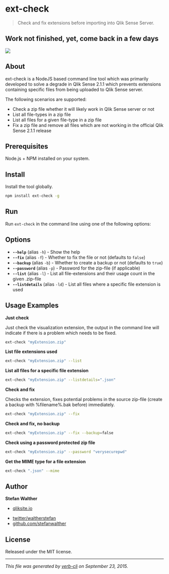# ext-check

> Check and fix extensions before importing into Qlik Sense Server.

## Work not finished, yet, come back in a few days

[![](http://serve.mod.bz/branch/)](https://github.com/stefanwalther/ext-check)

## About

ext-check is a NodeJS based command line tool which was primarily developed to solve a degrade in Qlik Sense 2.1.1 which prevents extensions containing specific files from being uploaded to Qlik Sense server.

The following scenarios are supported:

* Check a zip file whether it will likely work in Qlik Sense server or not
* List all file-types in a zip file
* List all files for a given file-type in a zip file
* Fix a zip file and remove all files which are not working in the official Qlik Sense 2.1.1 release

## Prerequisites

Node.js + NPM installed on your system.

## Install

Install the tool globally.

```bash
npm install ext-check -g  
```

## Run

Run `ext-check` in the command line using one of the following options:

## Options
* **`--help`** (alias `-h`) - Show the help
* **`--fix`** (alias `-f`) - Whether to fix the file or not (defaults to `false`)
* **`--backup`** (alias `-b`) - Whether to create a backup or not (defaults to `true`)
* **`--password`** (alias `-p`) - Password for the zip-file (if applicable)
* **`--list`** (alias `-l`) - List all file-extensions and their usage count in the given .zip-file
* **`--listdetails`** (alias `-ld`) - List all files where a specific file extension is used

## Usage Examples

**Just check**

Just check the visualization extension, the output in the command line will indicate if there is a problem which needs to be fixed.

```bash
ext-check "myExtension.zip"
```

**List file extensions used**

```bash
ext-check "myExtension.zip" --list
```

**List all files for a specific file extension**

```bash
ext-check "myExtension.zip" --listdetails=".json"
```

**Check and fix**

Checks the extension, fixes potential problems in the source zip-file (create a backup with %filename%.bak before) immediately.

```bash
ext-check "myExtension.zip" --fix
```

**Check and fix, no backup**

```bash
ext-check "myExtension.zip" --fix --backup=false
```

**Check using a password protected zip file**

```bash
ext-check "myExtension.zip" --password "verysecurepwd"
```

**Get the MIME type for a file extension**

```bash
ext-check ".json" --mime
```

## Author

**Stefan Walther**

+ [qliksite.io](http://qliksite.io)
* [twitter/waltherstefan](http://twitter.com/waltherstefan)
* [github.com/stefanwalther](http://github.com/stefanwalther)

## License

Released under the MIT license.

***

_This file was generated by [verb-cli](https://github.com/assemble/verb-cli) on September 23, 2015._
